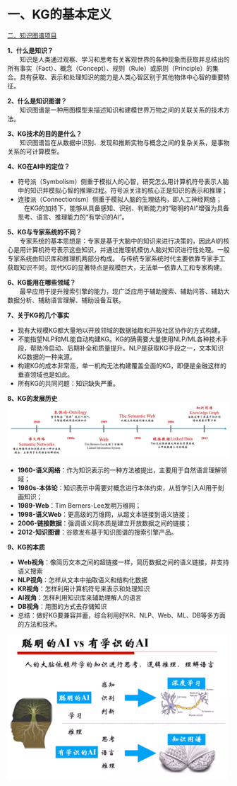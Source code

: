 
# 一、KG的基本定义

[二、知识图谱项目](https://github.com/Shunli-Wang/Basic_Knowledge_of_KG/blob/main/md_files/KG_projects.md)

**1、什么是知识？**  
&emsp;&emsp;知识是人类通过观察、学习和思考有关客观世界的各种现象而获取并总结出的所有事实（Fact）、概念（Concept）、规则（Rule）或原则（Principle）的集合。具有获取、表示和处理知识的能力是人类心智区别于其他物体中心智的重要特征。

**2、什么是知识图谱？**  
&emsp;&emsp;知识图谱是一种用图模型来描述知识和建模世界万物之间的关联关系的技术方法。

**3、KG技术的目的是什么？**  
&emsp;&emsp;知识图谱旨在从数据中识别、发现和推断实物与概念之间的复杂关系，是事物关系的可计算模型。

**4、KG在AI中的定位？**  
- 符号派（Symbolism）侧重于模拟人的心智，研究怎么用计算机符号表示人脑中的知识并模拟心智的推理过程。符号派关注的核心正是知识的表示和推理；  
- 连接派（Connectionism）侧重于模拟人脑的生理结构，即人工神经网络；  
&emsp;在KG的加持下，能够从具备感知、识别、判断能力的“聪明的AI”增强为具备思考、语言、推理能力的“有学识的AI”。

**5、KG与专家系统的不同？**  
&emsp;&emsp;专家系统的基本思想是：专家是基于大脑中的知识来进行决策的，因此AI的核心是用计算机符号表示这些知识，并通过推理机模仿人脑对知识进行性处理。一般专家系统由知识库和推理机两部分构成。
与传统专家系统时代主要依靠专家手工获取知识不同，现代KG的显著特点是规模巨大，无法单一依靠人工和专家构建。

**6、KG能用在哪些领域？**  
&emsp;&emsp;最早应用于提升搜索引擎的能力，现广泛应用于辅助搜索、辅助问答、辅助大数据分析、辅助语言理解、辅助设备互联。

**7、关于KG的几个事实**  
- 现有大规模KG都大量地以开放领域的数据抽取和开放社区协作的方式构建。
- 不能指望NLP和ML能自动构建KG。KG的确需要大量使用NLP/ML各种技术手段，帮助冷启动、后期补全和质量提升。NLP是获取KG手段之一，文本知识KG数据的一种来源。
- 构建KG的成本非常高，单一机构无法构建覆盖全面的KG，即便是金融这样的垂直领域也是如此。
- 所有KG的共同问题：知识缺失严重。

**8、KG的发展历史**  
![知识图谱发展历史](https://github.com/Shunli-Wang/-/blob/main/imgs/history.png)
- **1960-语义网络**：作为知识表示的一种方法被提出，主要用于自然语言理解领域；
- **1980s-本体论**：知识表示中需要对概念进行本体约束，从哲学引入AI用于刻画知识；
- **1989-Web**：Tim Berners-Lee发明万维网；
- **1998-语义Web**：更高级的万维网，从超文本链接到语义链接；
- **2006-链接数据**：强调语义网本质是建立开放数据之间的链接；
- **2012-知识图谱**：谷歌发布基于知识图谱的搜索引擎产品。

**9、KG的本质**  
- **Web视角**：像简历文本之间的超链接一样，简历数据之间的语义链接，并支持语义搜索
- **NLP视角**：怎样从文本中抽取语义和结构化数据
- **KR视角**：怎样利用计算机符号来表示和处理知识
- **AI视角**：怎样利用知识库来辅助理解人的语言
- **DB视角**：用图的方式去存储知识
- 总结：做好KG要兼容并蓄，综合利用好KR、NLP、Web、ML、DB等多方面的方法和技术。  
<img src="https://github.com/Shunli-Wang/-/blob/main/imgs/AI.png" width = "500" alt="KG和AI的关系" align=center >
